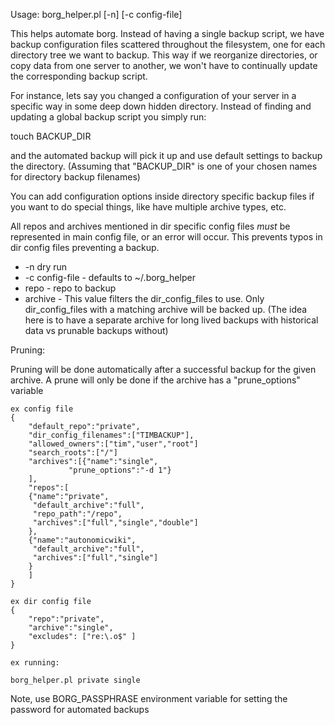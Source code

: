 Usage: borg_helper.pl [-n] [-c config-file] <repo> <archive>

This helps automate borg. Instead of having a single backup script,
we have backup configuration files scattered throughout the filesystem,
one for each directory tree we want to backup. This way if we reorganize 
directories, or copy data from one server to another, we won't have to
continually update the corresponding backup script.

For instance, lets say you changed a configuration of your server in
a specific way in some deep down hidden directory. Instead of finding
and updating a global backup script you simply run:

touch BACKUP_DIR

and the automated backup will pick it up and use default settings to
backup the directory. (Assuming that "BACKUP_DIR" is
one of your chosen names for directory backup filenames)

You can add configuration options inside directory specific backup files
if you want to do special things, like have multiple archive types, etc.

All repos and archives mentioned in dir specific config files *must* 
be represented in main config file, or an error will occur. This prevents
typos in dir config files preventing a backup.

* -n dry run
* -c config-file - defaults to ~/.borg_helper
* repo - repo to backup
* archive - This value filters the dir_config_files to use. Only dir_config_files
with a matching archive will be backed up. (The idea here is to have a separate archive for long lived backups with historical data vs prunable backups without)


Pruning:

Pruning will be done automatically after a successful backup for the given archive. A prune will only be done if the archive has a "prune_options" variable 


```
ex config file
{
    "default_repo":"private",
    "dir_config_filenames":["TIMBACKUP"],
    "allowed_owners":["tim","user","root"]
	"search_roots":["/"]
	"archives":[{"name":"single", 
		     "prune_options":"-d 1"}
	],
    "repos":[
	{"name":"private",
	 "default_archive":"full",
	 "repo_path":"/repo",
	 "archives":["full","single","double"]
	},
	{"name":"autonomicwiki",
	 "default_archive":"full",
	 "archives":["full","single"]
	}
	]
}

ex dir config file
{
    "repo":"private",
    "archive":"single",
    "excludes": ["re:\.o$" ]
}

ex running:

borg_helper.pl private single
```

Note, use BORG_PASSPHRASE environment variable for setting the password for automated backups
